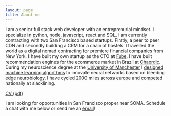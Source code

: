 ```yaml
---
layout: page
title: About me
---
```


I am a senior full stack web developer with an entreprenurial mindset. I specialize in python, node, javascript, react and SQL. I am currently contracting with two San Francisco based startups. Firstly, a peer to peer CDN and secondly building a CRM for a chain of hostels. I travelled the world as a digital nomad contracting for premiere financial companies from New York. I have built my own startup as the CTO at [Fube](http://fube.io/). I have built recommendation engines for the ecommerce market in Brazil at [Chaordic](https://www.chaordic.com.br/). During my neuroscience degree at the [University of Manchester](https://www.topuniversities.com/universities/university-manchester) I [designed machine learning algorithms](https://github.com/mfbx9da4/neuron-astrocyte-networks) to innovate neural networks based on bleeding edge neurobiology. I have cycled 2000 miles across europe and competed nationally at slacklining.

[CV (pdf)](/assets/cv.pdf)

I am looking for opportunities in San Francisco proper near SOMA. Schedule a chat with me below or send me an [email](mailto:dalberto.adler@gmail.com)!
